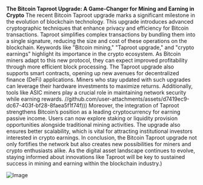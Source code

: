 **The Bitcoin Taproot Upgrade: A Game-Changer for Mining and Earning in Crypto**
The recent Bitcoin Taproot upgrade marks a significant milestone in the evolution of blockchain technology. This upgrade introduces advanced cryptographic techniques that enhance privacy and efficiency for Bitcoin transactions. Taproot simplifies complex transactions by bundling them into a single signature, reducing the size and cost of these operations on the blockchain. Keywords like "Bitcoin mining," "Taproot upgrade," and "crypto earnings" highlight its importance in the crypto ecosystem.
As Bitcoin miners adapt to this new protocol, they can expect improved profitability through more efficient block processing. The Taproot upgrade also supports smart contracts, opening up new avenues for decentralized finance (DeFi) applications. Miners who stay updated with such upgrades can leverage their hardware investments to maximize returns. Additionally, tools like ASIC miners play a crucial role in maintaining network security while earning rewards.
 //github.com/user-attachments/assets/d7419ec9-dc67-403f-bf28-8faea5f1f74f)))
Moreover, the integration of Taproot strengthens Bitcoin’s position as a leading cryptocurrency for earning passive income. Users can now explore staking or liquidity provision opportunities alongside traditional mining activities. The upgrade also ensures better scalability, which is vital for attracting institutional investors interested in crypto earnings.
In conclusion, the Bitcoin Taproot upgrade not only fortifies the network but also creates new possibilities for miners and crypto enthusiasts alike. As the digital asset landscape continues to evolve, staying informed about innovations like Taproot will be key to sustained success in mining and earning within the blockchain industry.)

![Image](https://github.com/user-attachments/assets/d7419ec9-dc67-403f-bf28-8faea5f1f74f)
